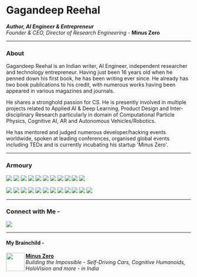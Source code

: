 # Gagandeep Reehal
*__Author, AI Engineer & Entrepreneur__ \
Founder & CEO, Director of Research Engineering -* **Minus Zero**
____
### About

Gagandeep Reehal is an Indian writer, AI Engineer, independent researcher and technology entrepreneur. Having just been 16 years old when he penned down his first book, he has been writing ever since. He already has two book publications to his credit, with numerous works having been appeared in various magazines and journals.

He shares a stronghold passion for CS. He is presently involved in multiple projects related to Applied AI & Deep Learning, Product Design and Inter-disciplinary Research particularly in domain of Computational Particle Physics, Cognitive AI, AR and Autonomous Vehicles/Robotics.

He has mentored and judged numerous developer/hacking events worldwide, spoken at leading conferences, organised global events including TEDx and is currently incubating his startup 'Minus Zero'.
___


### Armoury

<img src="https://img.shields.io/badge/Artificial Intelligence%20-%2314354C.svg?&style=for-the-badge"/> <img src="https://img.shields.io/badge/Reinforcement Learning%20-%23EE4C2C.svg?&style=for-the-badge" /> <img src="https://img.shields.io/badge/Machine Learning%20-%2300599C.svg?&style=for-the-badge"/> <img src="https://img.shields.io/badge/Deep Learning%20-23ED8B00.svg?&style=for-the-badge"/> <img src="https://img.shields.io/badge/Robotics%20-%23FF6F00.svg?&style=for-the-badge" /> <img src="https://img.shields.io/badge/Autonomous Vehicles%20-%23D00000.svg?&style=for-the-badge"/> <img src="https://img.shields.io/badge/Algorithm Design%20-23ED8B00.svg?&style=for-the-badge"/>  <img src="https://img.shields.io/badge/Computer Vision%20-%23F37626.svg?&style=for-the-badge" /> <img src="https://img.shields.io/badge/Natural Language Processing%20-%2343853D.svg?&style=for-the-badge"/> <img src="https://img.shields.io/badge/Humanoids%20-%23323330.svg?&style=for-the-badge"/> <img src="https://img.shields.io/badge/Cognitive Tech%20-%2300599C.svg?&style=for-the-badge"/>

 
<img src="https://img.shields.io/badge/python%20-%2314354C.svg?&style=for-the-badge&logo=python&logoColor=white"/> <img src="https://img.shields.io/badge/c++%20-%2300599C.svg?&style=for-the-badge&logo=c%2B%2B&ogoColor=white"/> <img src="https://img.shields.io/badge/java-%23ED8B00.svg?&style=for-the-badge&logo=java&logoColor=white"/> <img src="https://img.shields.io/badge/github%20-%23121011.svg?&style=for-the-badge&logo=github&logoColor=white"/> <img src="https://img.shields.io/badge/Keras%20-%23D00000.svg?&style=for-the-badge&logo=Keras&logoColor=white"/> <img src="https://img.shields.io/badge/TensorFlow%20-%23FF6F00.svg?&style=for-the-badge&logo=TensorFlow&logoColor=white" /> <img src="https://img.shields.io/badge/PyTorch%20-%23EE4C2C.svg?&style=for-the-badge&logo=PyTorch&logoColor=white" /> <img src="https://img.shields.io/badge/Jupyter%20-%23F37626.svg?&style=for-the-badge&logo=Jupyter&logoColor=white" /> <img src="https://img.shields.io/badge/node.js%20-%2343853D.svg?&style=for-the-badge&logo=node.js&logoColor=white"/> <img src="https://img.shields.io/badge/javascript%20-%23323330.svg?&style=for-the-badge&logo=javascript&logoColor=%23F7DF1E"/> <img src="https://img.shields.io/badge/MATLAB%20-%2300599C.svg?&style=for-the-badge"/> <img src="https://img.shields.io/badge/OpenCV-%23ED8B00.svg?&style=for-the-badge" />

____
### Connect with Me -

<a href="https://www.linkedin.com/in/gagandeepreehal">
<img src="https://img.shields.io/badge/linkedin%20-%230077B5.svg?&style=for-the-badge&logo=linkedin&logoColor=white"/> </a>

___
#### My Brainchild -
<p> <img align="left" src="https://avatars3.githubusercontent.com/u/70444900?s=180&v=4" width="50" height="50" />
  <b> <a href="https://minuszero.in"> Minus Zero </a> </b> <br>
  <i> Building the Impossible - Self-Driving Cars, Cognitive Humanoids, HoloVision and more - in India </i> </p>
